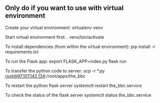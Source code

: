 ## Only do if you want to use with virtual environment
Create your virtual environment:
virtualenv venv

Start virtual environment first:
. venv/bin/activate

To install dependencies (from within the virtual environment):
pip install -r requirements.txt

To run the Flask app:
export FLASK_APP=index.py
flask run

To transfer the python code to server:
scp -r *.py root@97.107.142.134:/root/apps/the_bbc

To restart the python flask server
systemctl restart the_bbc.service

To check the status of the flask server
systemctl status the_bbc.service